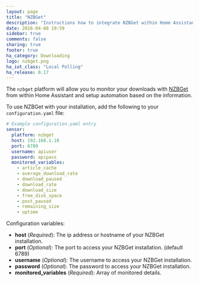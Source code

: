 ```yaml
---
layout: page
title: "NZBGet"
description: "Instructions how to integrate NZBGet within Home Assistant."
date: 2016-04-08 19:59
sidebar: true
comments: false
sharing: true
footer: true
ha_category: Downloading
logo: nzbget.png
ha_iot_class: "Local Polling"
ha_release: 0.17
---
```


The `nzbget` platform will allow you to monitor your downloads with [NZBGet](http://NZBGet.net) from within Home Assistant and setup automation based on the information.

To use NZBGet with your installation, add the following to your `configuration.yaml` file:

```yaml
# Example configuration.yaml entry
sensor:
  platform: nzbget
  host: 192.168.1.18
  port: 6789
  username: apiuser
  password: apipass
  monitored_variables:
    - article_cache
    - average_download_rate
    - download_paused
    - download_rate
    - download_size
    - free_disk_space
    - post_paused
    - remaining_size
    - uptime
```

Configuration variables:

- **host** (*Required*): The ip address or hostname of your NZBGet installation.
- **port** (*Optional*): The port to access your NZBGet installation. (default 6789)
- **username** (*Optional*): The username to access your NZBGet installation.
- **password** (*Optional*): The password to access your NZBGet installation.
- **monitored_variables** (*Required*): Array of monitored details.
